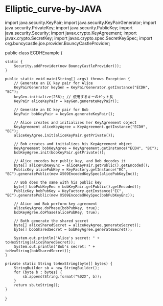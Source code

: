 # Elliptic_curve-by-JAVA
import java.security.KeyPair;
import java.security.KeyPairGenerator;
import java.security.PrivateKey;
import java.security.PublicKey;
import java.security.Security;
import javax.crypto.KeyAgreement;
import javax.crypto.SecretKey;
import javax.crypto.spec.SecretKeySpec;
import org.buncycastle.jce.provider.BouncyCastleProvider;

public class ECDHExample {

	static {
        Security.addProvider(new BouncyCastleProvider());
    }

    public static void main(String[] args) throws Exception {
        // Generate an EC key pair for Alice
        KeyPairGenerator keyGen = KeyPairGenerator.getInstance("ECDH", "BC");
        keyGen.initialize(256); // 使用するキーのビット長
        KeyPair aliceKeyPair = keyGen.generateKeyPair();
        
        // Generate an EC key pair for Bob
        KeyPair bobKeyPair = keyGen.generateKeyPair();

        // Alice creates and initializes her KeyAgreement object
        KeyAgreement aliceKeyAgree = KeyAgreement.getInstance("ECDH", "BC");
        aliceKeyAgree.init(aliceKeyPair.getPrivate());

        // Bob creates and initializes his KeyAgreement object
        KeyAgreement bobKeyAgree = KeyAgreement.getInstance("ECDH", "BC");
        bobKeyAgree.init(bobKeyPair.getPrivate());

        // Alice encodes her public key, and Bob decodes it
        byte[] alicePubKeyEnc = aliceKeyPair.getPublic().getEncoded();
        PublicKey alicePubKey = KeyFactory.getInstance("EC", "BC").generatePublic(new X509EncodedKeySpec(alicePubKeyEnc));

        // Bob does the same with his public key
        byte[] bobPubKeyEnc = bobKeyPair.getPublic().getEncoded();
        PublicKey bobPubKey = KeyFactory.getInstance("EC", "BC").generatePublic(new X509EncodedKeySpec(bobPubKeyEnc));

        // Alice and Bob perform key agreement
        aliceKeyAgree.doPhase(bobPubKey, true);
        bobKeyAgree.doPhase(alicePubKey, true);

        // Both generate the shared secret
        byte[] aliceSharedSecret = aliceKeyAgree.generateSecret();
        byte[] bobSharedSecret = bobKeyAgree.generateSecret();

        System.out.println("Alice's secret: " + toHexString(aliceSharedSecret));
        System.out.println("Bob's secret: " + toHexString(bobSharedSecret));
    }

    private static String toHexString(byte[] bytes) {
        StringBuilder sb = new StringBuilder();
        for (byte b : bytes) {
            sb.append(String.format("%02X", b));
        }
        return sb.toString();
    }
}
